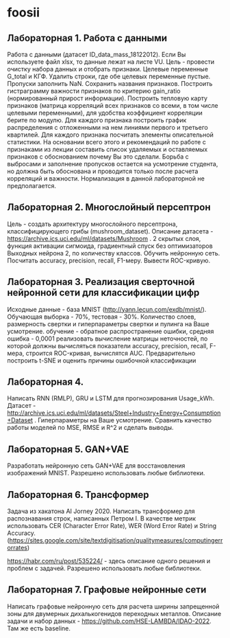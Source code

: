 # foosii

## Лабораторная 1. Работа с данными
Работа с данными (датасет ID_data_mass_18122012). Если Вы используете файл xlsx, то данные лежат на листе VU.
Цель - провести очистку набора данных и отобрать признаки.
Целевые переменные G_total и КГФ.
Удалить строки, где обе целевых переменные пустые.
Пропуски заполнить NaN.
Сохранить названия признаков.
Построить гистраграмму важности признаков по критерию gain_ratio (нормированный прирост информации).
Построить тепловую карту признаков (матрица корреляций всех признаков со всеми, в том числе целевыми переменными), для удобства коэффициент корреляции берите по модулю.
Для каждого признака построить график распределения с отложенными на нем линиями первого и третьего квартилей.
Для каждого признака посчитать элементы описательной статистики.
На основании всего этого и рекомендаций по работе с признаками из лекции составить список удаляемых и оставляемых признаков с обоснованием почему Вы это сделали.
Борьба с выбросами и заполнение пропусков остается на усмотрение студента, но должна быть обоснована и проводится только после расчета корреляций и важности.
Нормализация в данной лабораторной не предполагается.

## Лабораторная 2. Многослойный персептрон

Цель - создать архитектуру многослойного персептрона, классифицирующего грибы (mushroom_dataset).
Описание датасета - https://archive.ics.uci.edu/ml/datasets/Mushroom .
2 скрытых слоя, функция активации сигмоида, градиентный спуск без оптимизаторов
Выходных нейрона 2, по количеству классов.
Обучить нейронную сеть.
Посчитать accuracy, precision, recall, F1-меру.
Вывести ROC-кривую.

## Лабораторная 3. Реализация сверточной нейронной сети для классификации цифр

Исходные данные - база MNIST (http://yann.lecun.com/exdb/mnist/). Обучающая выборка - 70%, тестовая - 30%.
Количество слоев, размерность свертки и гиперпараметры свертки и пулинга на Ваше усмотрение.
обучение - обратное распространение ошибки, средняя ошибка - 0,0001
реализовать вычисление матрицы неточностей, по которой должны вычисляться показатели accuracy, precision, recall, F-мера, строится ROC-кривая, вычислятся AUC. Предварительно построить t-SNE и оценить причины ошибочной классификации

## Лабораторная 4.

Написать RNN (RMLP), GRU и LSTM для прогнозирования Usage_kWh. Датасет - http://archive.ics.uci.edu/ml/datasets/Steel+Industry+Energy+Consumption+Dataset .
Гиперпараметры на Ваше усмотрение.
Сравнить качество работы моделей по MSE, RMSE и R^2 и сделать выводы.

## Лабораторная 5. GAN+VAE

Разработать нейронную сеть GAN+VAE для восстановления изображений MNIST.
Разрешено использовать любые библиотеки.

## Лабораторная 6. Трансформер

Задача из хакатона AI Jorney 2020.
Написать трансформер для распознавания строк, написанных Петром I.
В качестве метрик использовать CER (Character Error Rate), WER (Word Error Rate) и String Accuracy. (https://sites.google.com/site/textdigitisation/qualitymeasures/computingerrorrates)

https://habr.com/ru/post/535224/ - здесь описание одного решения и проблем с задачей.
Разрешено использовать любые библиотеки.

## Лабораторная 7. Графовые нейронные сети

Написать графовые нейронную сеть для расчета ширины запрещенной зоны для двумерных дихалькогенидов переходных металлов.
Описание задачи и набор данных - https://github.com/HSE-LAMBDA/IDAO-2022. Там же есть baseline.
